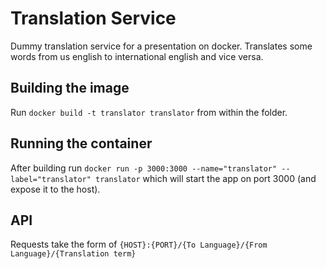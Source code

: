 # Translation Service

Dummy translation service for a presentation on docker. Translates some words from us english to international english and vice versa.

## Building the image

Run ```docker build -t translator translator``` from within the folder.

## Running the container

After building run ```docker run -p 3000:3000 --name="translator" --label="translator" translator``` which will start the app on port 3000 (and expose it to the host).

## API

Requests take the form of ```{HOST}:{PORT}/{To Language}/{From Language}/{Translation term}```